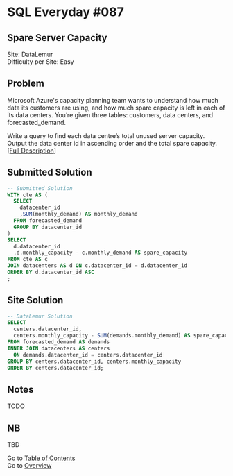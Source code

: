 # SQL Everyday \#087

## Spare Server Capacity

Site: DataLemur\
Difficulty per Site: Easy

## Problem

Microsoft Azure's capacity planning team wants to understand how much data its customers are using, and how much spare capacity is left in each of its data centers. You’re given three tables: customers, data centers, and forecasted_demand.

Write a query to find each data centre’s total unused server capacity. Output the data center id in ascending order and the total spare capacity. [[Full Description](https://datalemur.com/questions/sql-spare-server-capacity)]

## Submitted Solution

```sql
-- Submitted Solution
WITH cte AS (
  SELECT
    datacenter_id
    ,SUM(monthly_demand) AS monthly_demand
  FROM forecasted_demand
  GROUP BY datacenter_id
)
SELECT
  d.datacenter_id
  ,d.monthly_capacity - c.monthly_demand AS spare_capacity
FROM cte AS c 
JOIN datacenters AS d ON c.datacenter_id = d.datacenter_id
ORDER BY d.datacenter_id ASC
;
```

## Site Solution

```sql
-- DataLemur Solution 
SELECT 
  centers.datacenter_id, 
  centers.monthly_capacity - SUM(demands.monthly_demand) AS spare_capacity
FROM forecasted_demand AS demands
INNER JOIN datacenters AS centers
  ON demands.datacenter_id = centers.datacenter_id
GROUP BY centers.datacenter_id, centers.monthly_capacity
ORDER BY centers.datacenter_id;
```

## Notes

TODO

## NB

TBD

Go to [Table of Contents](/README.md#contents)\
Go to [Overview](/README.md)
